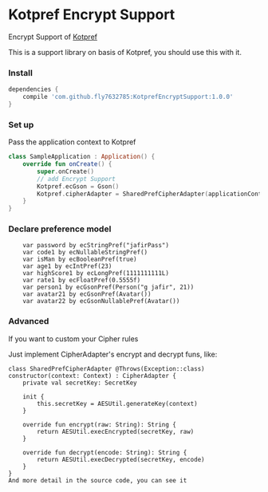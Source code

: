 # Kotpref Encrypt Support

Encrypt Support of [Kotpref](https://github.com/chibatching/Kotpref)

This is a support library on basis of Kotpref, you should use this with it.

### Install
```groovy
dependencies {
    compile 'com.github.fly7632785:KotprefEncryptSupport:1.0.0'
}
```

### Set up

Pass the application context to Kotpref

```kotlin
class SampleApplication : Application() {
    override fun onCreate() {
        super.onCreate()
        // add Encrypt Support 
        Kotpref.ecGson = Gson()
        Kotpref.cipherAdapter = SharedPrefCipherAdapter(applicationContext)
    }
}
```
### Declare preference model
```
    var password by ecStringPref("jafirPass")
    var code1 by ecNullableStringPref()
    var isMan by ecBooleanPref(true)
    var age1 by ecIntPref(23)
    var highScore1 by ecLongPref(1111111111L)
    var rate1 by ecFloatPref(0.5555f)
    var person1 by ecGsonPref(Person("g jafir", 21))
    var avatar21 by ecGsonPref(Avatar())
    var avatar22 by ecGsonNullablePref(Avatar())
```
###  Advanced

If you want to custom your Cipher rules

Just implement CipherAdapter's encrypt and decrypt funs, like:

```
class SharedPrefCipherAdapter @Throws(Exception::class)
constructor(context: Context) : CipherAdapter {
    private val secretKey: SecretKey

    init {
        this.secretKey = AESUtil.generateKey(context)
    }

    override fun encrypt(raw: String): String {
        return AESUtil.execEncrypted(secretKey, raw)
    }

    override fun decrypt(encode: String): String {
        return AESUtil.execDecrypted(secretKey, encode)
    }
}
And more detail in the source code, you can see it 

